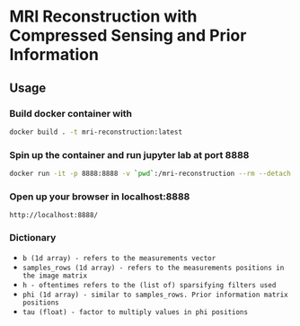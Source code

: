 # MRI Reconstruction with Compressed Sensing and Prior Information

## Usage

### Build docker container with
```bash
docker build . -t mri-reconstruction:latest
```

### Spin up the container and run jupyter lab at port 8888
```bash
docker run -it -p 8888:8888 -v `pwd`:/mri-reconstruction --rm --detach --name mri-reconstruction mri-reconstruction
```

### Open up your browser in localhost:8888

```
http://localhost:8888/
```

### Dictionary

* `b (1d array) - refers to the measurements vector`
* `samples_rows (1d array) - refers to the measurements positions in the image matrix`
* `h - oftentimes refers to the (list of) sparsifying filters used`
* `phi (1d array) - similar to samples_rows. Prior information matrix positions`
* `tau (float) - factor to multiply values in phi positions`
